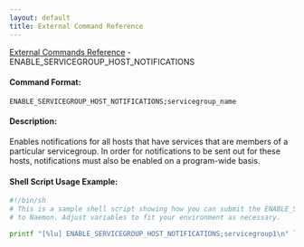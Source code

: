 ```yaml
---
layout: default
title: External Command Reference
---
```


<!--
************************************************
* AUTO GENERATED PAGE - USE ./update SCRIPT
************************************************
-->

<span class="glyphicon glyphicon-arrow-up"></span><a href="index.html"> External Commands Reference</a> - ENABLE_SERVICEGROUP_HOST_NOTIFICATIONS<br>


#### Command Format:

`ENABLE_SERVICEGROUP_HOST_NOTIFICATIONS;servicegroup_name`

#### Description:

Enables notifications for all hosts that have services that are members of a particular servicegroup. In order for notifications to be sent out for these hosts, notifications must also be enabled on a program-wide basis.

#### Shell Script Usage Example:

```sh
#!/bin/sh
# This is a sample shell script showing how you can submit the ENABLE_SERVICEGROUP_HOST_NOTIFICATIONS command
# to Naemon. Adjust variables to fit your environment as necessary.

printf "[%lu] ENABLE_SERVICEGROUP_HOST_NOTIFICATIONS;servicegroup1\n" `date +%s` > /var/lib/naemon/naemon.cmd
```



